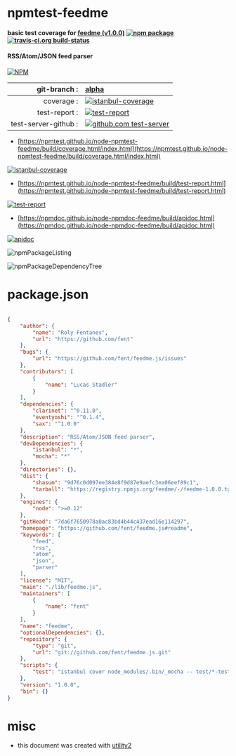 # npmtest-feedme

#### basic test coverage for  [feedme (v1.0.0)](https://github.com/fent/feedme.js#readme)  [![npm package](https://img.shields.io/npm/v/npmtest-feedme.svg?style=flat-square)](https://www.npmjs.org/package/npmtest-feedme) [![travis-ci.org build-status](https://api.travis-ci.org/npmtest/node-npmtest-feedme.svg)](https://travis-ci.org/npmtest/node-npmtest-feedme)

#### RSS/Atom/JSON feed parser

[![NPM](https://nodei.co/npm/feedme.png?downloads=true&downloadRank=true&stars=true)](https://www.npmjs.com/package/feedme)

| git-branch : | [alpha](https://github.com/npmtest/node-npmtest-feedme/tree/alpha)|
|--:|:--|
| coverage : | [![istanbul-coverage](https://npmtest.github.io/node-npmtest-feedme/build/coverage.badge.svg)](https://npmtest.github.io/node-npmtest-feedme/build/coverage.html/index.html)|
| test-report : | [![test-report](https://npmtest.github.io/node-npmtest-feedme/build/test-report.badge.svg)](https://npmtest.github.io/node-npmtest-feedme/build/test-report.html)|
| test-server-github : | [![github.com test-server](https://npmtest.github.io/node-npmtest-feedme/GitHub-Mark-32px.png)](https://npmtest.github.io/node-npmtest-feedme/build/app/index.html) | | build-artifacts : | [![build-artifacts](https://npmtest.github.io/node-npmtest-feedme/glyphicons_144_folder_open.png)](https://github.com/npmtest/node-npmtest-feedme/tree/gh-pages/build)|

- [https://npmtest.github.io/node-npmtest-feedme/build/coverage.html/index.html](https://npmtest.github.io/node-npmtest-feedme/build/coverage.html/index.html)

[![istanbul-coverage](https://npmtest.github.io/node-npmtest-feedme/build/screenCapture.buildCi.browser.%252Ftmp%252Fbuild%252Fcoverage.lib.html.png)](https://npmtest.github.io/node-npmtest-feedme/build/coverage.html/index.html)

- [https://npmtest.github.io/node-npmtest-feedme/build/test-report.html](https://npmtest.github.io/node-npmtest-feedme/build/test-report.html)

[![test-report](https://npmtest.github.io/node-npmtest-feedme/build/screenCapture.buildCi.browser.%252Ftmp%252Fbuild%252Ftest-report.html.png)](https://npmtest.github.io/node-npmtest-feedme/build/test-report.html)

- [https://npmdoc.github.io/node-npmdoc-feedme/build/apidoc.html](https://npmdoc.github.io/node-npmdoc-feedme/build/apidoc.html)

[![apidoc](https://npmdoc.github.io/node-npmdoc-feedme/build/screenCapture.buildCi.browser.%252Ftmp%252Fbuild%252Fapidoc.html.png)](https://npmdoc.github.io/node-npmdoc-feedme/build/apidoc.html)

![npmPackageListing](https://npmtest.github.io/node-npmtest-feedme/build/screenCapture.npmPackageListing.svg)

![npmPackageDependencyTree](https://npmtest.github.io/node-npmtest-feedme/build/screenCapture.npmPackageDependencyTree.svg)



# package.json

```json

{
    "author": {
        "name": "Roly Fentanes",
        "url": "https://github.com/fent"
    },
    "bugs": {
        "url": "https://github.com/fent/feedme.js/issues"
    },
    "contributors": [
        {
            "name": "Lucas Stadler"
        }
    ],
    "dependencies": {
        "clarinet": "^0.11.0",
        "eventyoshi": "^0.1.4",
        "sax": "^1.0.0"
    },
    "description": "RSS/Atom/JSON feed parser",
    "devDependencies": {
        "istanbul": "*",
        "mocha": "*"
    },
    "directories": {},
    "dist": {
        "shasum": "9d76c0d097ee384e8f9d87e9aefc3ea06eef89c1",
        "tarball": "https://registry.npmjs.org/feedme/-/feedme-1.0.0.tgz"
    },
    "engines": {
        "node": ">=0.12"
    },
    "gitHead": "7da6f7650978a0ac83bd4b44c437ead16e114297",
    "homepage": "https://github.com/fent/feedme.js#readme",
    "keywords": [
        "feed",
        "rss",
        "atom",
        "json",
        "parser"
    ],
    "license": "MIT",
    "main": "./lib/feedme.js",
    "maintainers": [
        {
            "name": "fent"
        }
    ],
    "name": "feedme",
    "optionalDependencies": {},
    "repository": {
        "type": "git",
        "url": "git://github.com/fent/feedme.js.git"
    },
    "scripts": {
        "test": "istanbul cover node_modules/.bin/_mocha -- test/*-test.js"
    },
    "version": "1.0.0",
    "bin": {}
}
```



# misc
- this document was created with [utility2](https://github.com/kaizhu256/node-utility2)
